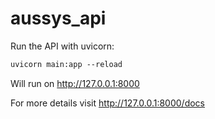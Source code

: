 # aussys_api

Run the API with uvicorn:

```markdown
uvicorn main:app --reload
```

Will run on http://127.0.0.1:8000

For more details visit http://127.0.0.1:8000/docs
